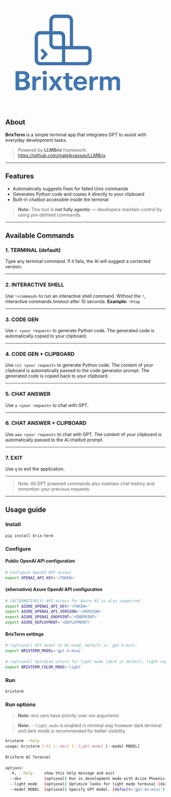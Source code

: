 ![Brixterm Logo](img/logo.png)

## About

**BrixTerm** is a simple terminal app that integrates GPT to assist with everyday development tasks.
> Powered by **LLMBrix** framework: https://github.com/matejkvassay/LLMBrix

---

## Features

- Automatically suggests fixes for failed Unix commands
- Generates Python code and copies it directly to your clipboard
- Built-in chatbot accessible inside the terminal

> **Note:** This tool is **not fully agentic** — developers maintain control by using pre-defined commands.

---

## Available Commands

### 1. TERMINAL (default)

Type any terminal command.
If it fails, the AI will suggest a corrected version.

---

### 2. INTERACTIVE SHELL

Use `!<command>` to run an interactive shell command.
Without the `!`, interactive commands timeout after 10 seconds.
**Example:** `!htop`

---

### 3. CODE GEN

Use `c <your request>` to generate Python code.
The generated code is automatically copied to your clipboard.

---

### 4. CODE GEN + CLIPBOARD

Use `ccc <your request>` to generate Python code.
The content of your clipboard is automatically passed to the code generator prompt.
The generated code is copied back to your clipboard.

---

### 5. CHAT ANSWER

Use `a <your request>` to chat with GPT.

---

### 6. CHAT ANSWER + CLIPBOARD

Use `aaa <your request>` to chat with GPT.
The content of your clipboard is automatically passed to the AI chatbot prompt.

---

### 7. EXIT

Use `q` to exit the application.

---

> Note: All GPT powered commands also maintain chat history and remember your previous requests.
___

## Usage guide

### Install

```bash
pip install brix-term
```

### Configure

#### Public OpenAI API configuration

```bash
# Configure OpenAI API access
export OPENAI_API_KEY='<TOKEN>'
```

#### (alternative) Azure OpenAI API configuration

```bash
# (ALTERNATIVELY) API access for Azure AI is also supported
export AZURE_OPENAI_API_KEY='<TOKEN>'
export AZURE_OPENAI_API_VERSION='<VERSION>'
export AZURE_OPENAI_ENDPOINT='<ENDPOINT>'
export AZURE_DEPLOYMENT='<DEPLOYMENT>'
```

#### BrixTerm settings

```bash
# (optional) GPT model to be used, default is `gpt-5-mini`
export BRIXTERM_MODEL='gpt-5-mini'

# (optional) Optimize colors for light mode (dark is default, light support is limited, not recommended)
export BRIXTERM_COLOR_MODE='light'
```

### Run

```bash
brixterm
```

### Run options

> **Note:** env vars have priority over run arguments

> **Note:** `--light_mode` is enabled in minimal way however dark terminal and dark mode is recommended for better
> visibility.

```bash
brixterm --help
usage: brixterm [-h] [--dev] [--light_mode] [--model MODEL]

BrixTerm AI Terminal

options:
  -h, --help     show this help message and exit
  --dev          (optional) Run in development mode with Arize Phoenix tracing enabled.
  --light_mode   (optional) Optimize looks for light mode terminal (dark is default).
  --model MODEL  (optional) Specify GPT model. (default='gpt-4o-mini')
```

